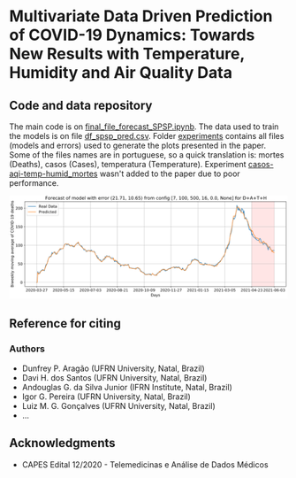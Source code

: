 # Multivariate Data Driven Prediction of COVID-19 Dynamics: Towards New Results with Temperature, Humidity and Air Quality Data
## Code and data repository

The main code is on [final_file_forecast_SPSP.ipynb](final_file_forecast_SPSP.ipynb). The data used to train the models is on file [df_spsp_pred.csv](df_spsp_pred.csv). Folder [experiments](experiments) contains all files (models and errors) used to generate the plots presented in the paper. Some of the files names are in portuguese, so a quick translation is: mortes (Deaths), casos (Cases), temperatura (Temperature). Experiment [casos-aqi-temp-humid_mortes](experiments/casos-aqi-temp-humid_mortes) wasn't added to the paper due to poor performance.

![alt text](forecasted_curve.png)

## Reference for citing

### Authors

* Dunfrey P. Aragão (UFRN University, Natal, Brazil)
* Davi H. dos Santos (UFRN University, Natal, Brazil)
* Andouglas G. da Silva Junior (IFRN Institute, Natal, Brazil)
* Igor G. Pereira (UFRN University, Natal, Brazil)
* Luiz M. G. Gonçalves (UFRN University, Natal, Brazil)
* ...

## Acknowledgments

* CAPES Edital 12/2020 - Telemedicinas e Análise de Dados Médicos
